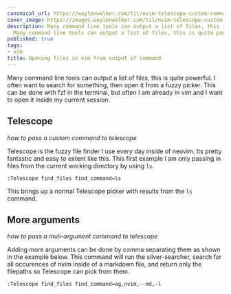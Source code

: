```yaml
---
canonical_url: https://waylonwalker.com/til/nvim-telescope-custom-command/
cover_image: https://images.waylonwalker.com/til/nvim-telescope-custom-command.png
description: Many command line tools can output a list of files, this is quite powerful.
  Many command line tools can output a list of files, this is quite powerful. Telescop
published: true
tags:
- vim
title: Opening files in vim from output of command
---
```


Many command line tools can output a list of files, this is quite powerful. I often want to search for something, then open it from a fuzzy picker.  This can be done with fzf in the terminal, but often I am already in vim and I want to open it inside my current session.

## Telescope
_how to pass a custom command to telescope_

Telescope is the fuzzy file finder I use every day inside of neovim.  Its pretty fantastic and easy to extent like this.  This first example I am only passing in files from the current working directory by using `ls`.

``` vim
:Telescope find_files find_command=ls
```

This brings up a normal Telescope picker with results from the `ls` command.

## More arguments
_how to pass a muli-argument command to telescope_

Adding more arguments can be done by comma separating them as shown in the example below.  This command will run the silver-searcher, search for all occurences of nvim inside of a markdown file, and return only the filepaths so Telescope can pick from them.

```vim
:Telescope find_files find_command=ag,nvim,--md,-l
```